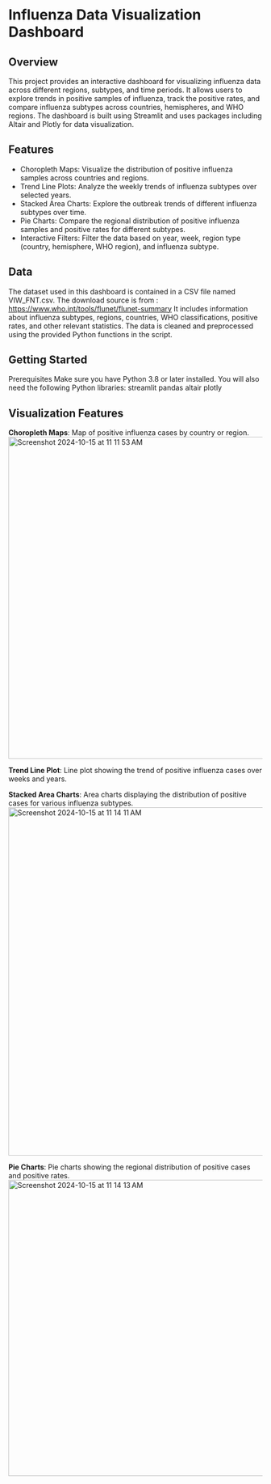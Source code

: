 # Influenza Data Visualization Dashboard

## Overview
This project provides an interactive dashboard for visualizing influenza data across different regions, subtypes, and time periods. It allows users to explore trends in positive samples of influenza, track the positive rates, and compare influenza subtypes across countries, hemispheres, and WHO regions. The dashboard is built using Streamlit and uses packages including Altair and Plotly for data visualization.


## Features
- Choropleth Maps: Visualize the distribution of positive influenza samples across countries and regions.
- Trend Line Plots: Analyze the weekly trends of influenza subtypes over selected years.
- Stacked Area Charts: Explore the outbreak trends of different influenza subtypes over time.
- Pie Charts: Compare the regional distribution of positive influenza samples and positive rates for different subtypes.
- Interactive Filters: Filter the data based on year, week, region type (country, hemisphere, WHO region), and influenza subtype.

## Data 
The dataset used in this dashboard is contained in a CSV file named VIW_FNT.csv. 
The download source is from : https://www.who.int/tools/flunet/flunet-summary
It includes information about influenza subtypes, regions, countries, WHO classifications, positive rates, and other relevant statistics. The data is cleaned and preprocessed using the provided Python functions in the script.


## Getting Started
Prerequisites
Make sure you have Python 3.8 or later installed. You will also need the following Python libraries:
streamlit
pandas
altair
plotly


## Visualization Features 
**Choropleth Maps**: Map of positive influenza cases by country or region.
<img width="637" alt="Screenshot 2024-10-15 at 11 11 53 AM" src="https://github.com/user-attachments/assets/47109e80-007d-4766-bdec-9dcfb2e9f3e9">




**Trend Line Plot**: Line plot showing the trend of positive influenza cases over weeks and years.


**Stacked Area Charts**: Area charts displaying the distribution of positive cases for various influenza subtypes.
<img width="689" alt="Screenshot 2024-10-15 at 11 14 11 AM" src="https://github.com/user-attachments/assets/6a9caa62-c214-4fb6-9f0c-a8e10c59e6f4">


**Pie Charts**: Pie charts showing the regional distribution of positive cases and positive rates.
<img width="586" alt="Screenshot 2024-10-15 at 11 14 13 AM" src="https://github.com/user-attachments/assets/edf59ced-9910-416f-81c6-b0f33147eeb1">



